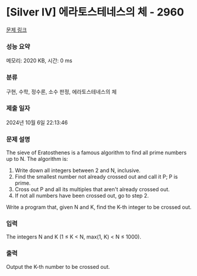 # [Silver IV] 에라토스테네스의 체 - 2960 

[문제 링크](https://www.acmicpc.net/problem/2960) 

### 성능 요약

메모리: 2020 KB, 시간: 0 ms

### 분류

구현, 수학, 정수론, 소수 판정, 에라토스테네스의 체

### 제출 일자

2024년 10월 6일 22:13:46

### 문제 설명

<p>The sieve of Eratosthenes is a famous algorithm to find all prime numbers up to N. The algorithm is: </p>

<ol>
	<li>Write down all integers between 2 and N, inclusive.</li>
	<li>Find the smallest number not already crossed out and call it P; P is prime. </li>
	<li>Cross out P and all its multiples that aren't already crossed out. </li>
	<li>If not all numbers have been crossed out, go to step 2. </li>
</ol>

<p>Write a program that, given N and K, find the K-th integer to be crossed out. </p>

### 입력 

 <p>The integers N and K (1 ≤ K < N, max(1, K) < N ≤ 1000).</p>

<p> </p>

### 출력 

 <p>Output the K-th number to be crossed out.</p>

